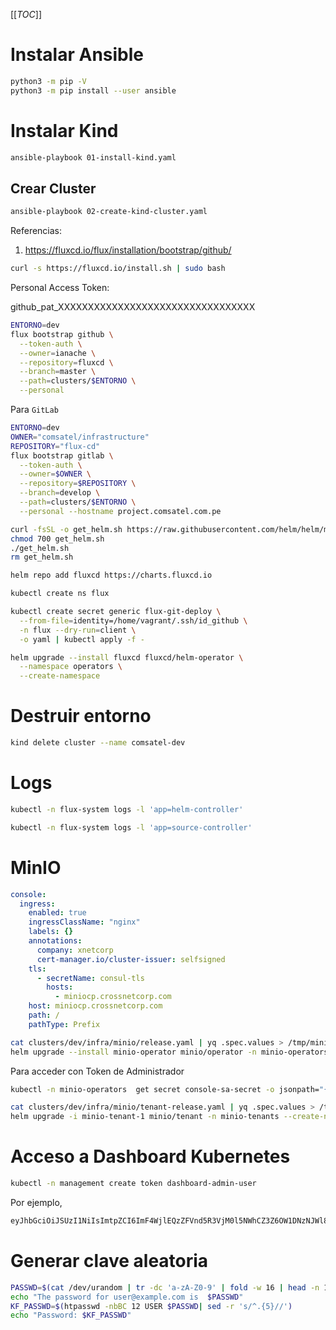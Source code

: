 [[_TOC_]]

# Instalar Ansible

```sh
python3 -m pip -V
python3 -m pip install --user ansible
```

# Instalar Kind

```sh
ansible-playbook 01-install-kind.yaml
```

## Crear Cluster

```sh
ansible-playbook 02-create-kind-cluster.yaml
```

Referencias:

1. https://fluxcd.io/flux/installation/bootstrap/github/

```sh
curl -s https://fluxcd.io/install.sh | sudo bash
```

Personal Access Token:

github_pat_XXXXXXXXXXXXXXXXXXXXXXXXXXXXXXXXX

```sh
ENTORNO=dev
flux bootstrap github \
  --token-auth \
  --owner=ianache \
  --repository=fluxcd \
  --branch=master \
  --path=clusters/$ENTORNO \
  --personal
```

Para `GitLab`

```sh
ENTORNO=dev
OWNER="comsatel/infrastructure"
REPOSITORY="flux-cd"
flux bootstrap gitlab \
  --token-auth \
  --owner=$OWNER \
  --repository=$REPOSITORY \
  --branch=develop \
  --path=clusters/$ENTORNO \
  --personal --hostname project.comsatel.com.pe
```


```sh
curl -fsSL -o get_helm.sh https://raw.githubusercontent.com/helm/helm/main/scripts/get-helm-3
chmod 700 get_helm.sh
./get_helm.sh
rm get_helm.sh
``` 

```sh
helm repo add fluxcd https://charts.fluxcd.io
```

```sh
kubectl create ns flux
```

```sh
kubectl create secret generic flux-git-deploy \
  --from-file=identity=/home/vagrant/.ssh/id_github \
  -n flux --dry-run=client \
  -o yaml | kubectl apply -f -
```

```sh
helm upgrade --install fluxcd fluxcd/helm-operator \
  --namespace operators \
  --create-namespace
```


# Destruir entorno

```sh
kind delete cluster --name comsatel-dev
```

# Logs

```sh
kubectl -n flux-system logs -l 'app=helm-controller'
```

```sh
kubectl -n flux-system logs -l 'app=source-controller'
```

# MinIO

```yaml
console:
  ingress:
    enabled: true
    ingressClassName: "nginx"
    labels: {}
    annotations:
      company: xnetcorp
      cert-manager.io/cluster-issuer: selfsigned
    tls:
      - secretName: consul-tls
        hosts:
          - miniocp.crossnetcorp.com
    host: miniocp.crossnetcorp.com
    path: /
    pathType: Prefix
```

```sh
cat clusters/dev/infra/minio/release.yaml | yq .spec.values > /tmp/minio-operator.yaml
helm upgrade --install minio-operator minio/operator -n minio-operators --create-namespace --values /tmp/minio-operator.yaml
```

Para acceder con Token de Administrador

```sh
kubectl -n minio-operators  get secret console-sa-secret -o jsonpath="{.data.token}" | base64 --decode
```

```sh
cat clusters/dev/infra/minio/tenant-release.yaml | yq .spec.values > /tmp/minio-tenant.yaml
helm upgrade -i minio-tenant-1 minio/tenant -n minio-tenants --create-namespace --values /tmp/minio-tenant.yaml
```

# Acceso a Dashboard Kubernetes

```sh
kubectl -n management create token dashboard-admin-user
```

Por ejemplo,

```sh
eyJhbGciOiJSUzI1NiIsImtpZCI6ImF4WjlEQzZFVnd5R3VjM0l5NWhCZ3Z6OW1DNzNJWl8xOVZtdjlKdWFPaEEifQ.eyJhdWQiOlsiaHR0cHM6Ly9rdWJlcm5ldGVzLmRlZmF1bHQuc3ZjLmNsdXN0ZXIubG9jYWwiXSwiZXhwIjoxNzA1OTAxNDczLCJpYXQiOjE3MDU4OTc4NzMsImlzcyI6Imh0dHBzOi8va3ViZXJuZXRlcy5kZWZhdWx0LnN2Yy5jbHVzdGVyLmxvY2FsIiwia3ViZXJuZXRlcy5pbyI6eyJuYW1lc3BhY2UiOiJtYW5hZ2VtZW50Iiwic2VydmljZWFjY291bnQiOnsibmFtZSI6ImRhc2hib2FyZC1hZG1pbi11c2VyIiwidWlkIjoiNWI2MGYwNTEtYzFmMy00YjQxLWEzZmUtYjQ3ZGNmZGJhOGIzIn19LCJuYmYiOjE3MDU4OTc4NzMsInN1YiI6InN5c3RlbTpzZXJ2aWNlYWNjb3VudDptYW5hZ2VtZW50OmRhc2hib2FyZC1hZG1pbi11c2VyIn0.qY-zM5wlp57V_rW1pruxERe7mwFxjokgU-tBwvdYwz2-3YN8rAgsRY2VKNMQWtlgi-VC0L7hscL3Zx0icZtImxBxUsCxV1ivHvWAb-MRqPp6qpsoCrPWrS1M8axLUtxIo0aUcWkpzD5EfUvZ7nkPf9w4rcRKGctV8Hc6-Xw3y8CxEHirDdK2Bg-6ZXzuRSix2smOiYWZ59stYKmyH21axXcqEiDR0wpBRE9qZxVdmVEP9r1Z6nH4gzYWJYVUbeEshK-Y0zsTFM2VunkKa8gFENdkkmU_jzJq-ZbqLoDsgS5VqYlh9hxIenzkWgOw0len8CcuRU8C9VUAYP-ORgJVIA
```

# Generar clave aleatoria

```sh
PASSWD=$(cat /dev/urandom | tr -dc 'a-zA-Z0-9' | fold -w 16 | head -n 1)
echo "The password for user@example.com is  $PASSWD"
KF_PASSWD=$(htpasswd -nbBC 12 USER $PASSWD| sed -r 's/^.{5}//')
echo "Password: $KF_PASSWD"
```
